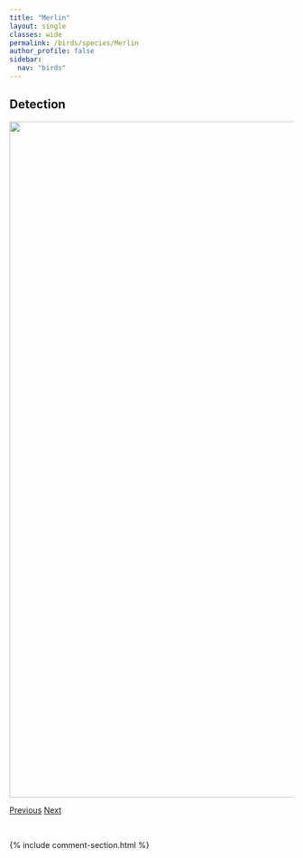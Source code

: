 ```yaml
---
title: "Merlin"
layout: single
classes: wide
permalink: /birds/species/Merlin
author_profile: false
sidebar:
  nav: "birds"
---
```


<h2>Detection</h2>

<a href="https://drive.google.com/uc?export=view&id=1oMz1KWP14meg5MJuT7Q2L9CsuVmeV2Uf">
<img src="https://drive.google.com/uc?export=view&id=1oMz1KWP14meg5MJuT7Q2L9CsuVmeV2Uf" height = "1200" width = "800">
</a>

<a href="/birds/species/McCownsLongspur/" class="pagination--pager" title="McCown's Longspur">Previous</a> <a href="/birds/species/MacgillivrayWarbler/" class="pagination--pager" title="MacGillivray's Warbler">Next</a>

<p>&nbsp;</p>

{% include comment-section.html %}
